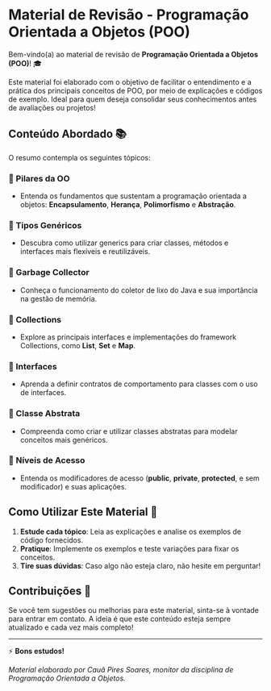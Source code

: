 # Material de Revisão - Programação Orientada a Objetos (POO)

Bem-vindo(a) ao material de revisão de **Programação Orientada a Objetos (POO)**! 🎓

Este material foi elaborado com o objetivo de facilitar o entendimento e a prática dos principais conceitos de POO, por meio de explicações e códigos de exemplo. Ideal para quem deseja consolidar seus conhecimentos antes de avaliações ou projetos!

## Conteúdo Abordado 📚

O resumo contempla os seguintes tópicos:

### 📌 Pilares da OO
- Entenda os fundamentos que sustentam a programação orientada a objetos: **Encapsulamento**, **Herança**, **Polimorfismo** e **Abstração**.

### 📌 Tipos Genéricos
- Descubra como utilizar generics para criar classes, métodos e interfaces mais flexíveis e reutilizáveis.

### 📌 Garbage Collector
- Conheça o funcionamento do coletor de lixo do Java e sua importância na gestão de memória.

### 📌 Collections
- Explore as principais interfaces e implementações do framework Collections, como **List**, **Set** e **Map**.

### 📌 Interfaces
- Aprenda a definir contratos de comportamento para classes com o uso de interfaces.

### 📌 Classe Abstrata
- Compreenda como criar e utilizar classes abstratas para modelar conceitos mais genéricos.

### 📌 Níveis de Acesso
- Entenda os modificadores de acesso (**public**, **private**, **protected**, e sem modificador) e suas aplicações.

## Como Utilizar Este Material 🚀

1. **Estude cada tópico**: Leia as explicações e analise os exemplos de código fornecidos.
2. **Pratique**: Implemente os exemplos e teste variações para fixar os conceitos.
3. **Tire suas dúvidas**: Caso algo não esteja claro, não hesite em perguntar!

## Contribuições 🤝

Se você tem sugestões ou melhorias para este material, sinta-se à vontade para entrar em contato. A ideia é que este conteúdo esteja sempre atualizado e cada vez mais completo!

---

⚡ **Bons estudos!**

*Material elaborado por Cauã Pires Soares, monitor da disciplina de Programação Orientada a Objetos.*
